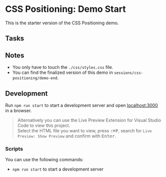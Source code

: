 # CSS Positioning: Demo Start

This is the starter version of the CSS Positioning demo.

## Tasks

## Notes

- You only have to touch the `./css/styles.css` file.
- You can find the finalized version of this demo in `sessions/css-positioning/demo-end`.

## Development

Run `npm run start` to start a development server and open [localhost:3000](http://localhost:3000) in a browser.

> Alternatively you can use the Live Preview Extension for Visual Studio Code to view this project.  
> Select the HTML file you want to view, press <kbd>⇧</kbd><kbd>⌘</kbd><kbd>P</kbd>, search for `Live Preview: Show Preview` and confirm with <kbd>Enter</kbd>.

### Scripts

You can use the following commands:

- `npm run start` to start a development server
